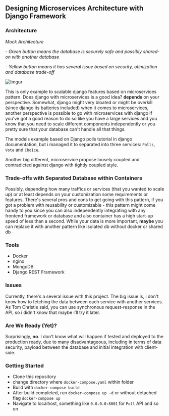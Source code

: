 ## Designing Microservices Architecture with Django Framework

### Architecture
*Mock Architecture*

*- Green button means the database is securely safe and possibly shared-on with another database*

*- Yellow button means it has several issue based on security, otimization and database trade-off*

![Imgur](https://i.imgur.com/1ICaWah.jpg)

This is only example to scalable django features based on microservices pattern. Does django with microservices is a good idea? **depends** on your perspective. Somewhat, django might very bloated or might be overkill (since django its batteries included) when it comes to microservices, another perspective is possible to go with microservices with django if you've got a good reason to do so like you have a large services and you know that you need to scale different components independently or you pretty sure that your database can't handle all that things. 

The models example based on Django polls tutorial in django documentation, but i managed it to separated into three services: `Polls`, `Vote` and `Choice`.

Another big different, microservice propose loosely coupled and contradicted against django with tightly coupled style.

### Trade-offs with Separated Database within Containers

Possibly, depending how many traffics or services (that you wanted to scale up) or at least depends on your customization some requirements or features. There's several pros and cons to get going with this pattern, if you got a problem with reusability or customizable - this pattern might come handy to you since you can also independently integrating with any frontend framework or database and also container has a high start-up speed of less than a second. While your data is more important, **maybe** you can replace it with another pattern like isolated db without docker or shared db

### Tools

- Docker
- nginx
- MongoDB
- Django REST Framework

### Issues

Currently, there's a several issue with this project. The big issue is, i don't know how to fetching the data between each service with another services. As Tom Christie said, you can use synchronous request-response in the API, so i didn't know that maybe i'll try it later.

### Are We Ready (Yet)?

Surprisingly, **no**. I don't know what will happen if tested and deployed to the production ready, due to many disadvantageous, including in terms of data security, payload between the database and initial integration with client-side.

### Getting Started

- Clone this repository
- change directory where `docker-compose.yaml` within folder
- Build with `docker-compose build`
- After build completed, run `docker-compose up -d` or without detached flag `docker-compose up`
- Navigate to localhost, something like `0.0.0.0:8001` for `Poll` API and so on
